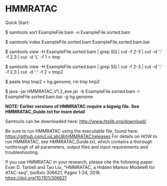 # HMMRATAC

Quick Start:

$ samtools sort ExampleFile.bam  -o ExampleFile.sorted.bam

$ samtools index ExampleFile.sorted.bam ExampleFile.sorted.bam.bai

$ samtools view -H ExampleFile.sorted.bam | grep SQ | cut -f 2-3 | cut -d ':' -f 2,3 | cut -d 'L' -f 1 > tmp

$ samtools view -H ExampleFile.sorted.bam | grep SQ | cut -f 2-3 | cut -d ':' -f 2,3 | cut -d ':' -f 2 > tmp2

$ paste tmp tmp2 > hg.genome; rm tmp tmp2

$ java -jar HMMRATAC_V1.2_exe.jar -b ExampleFile.sorted.bam -i ExampleFile.sorted.bam.bai -g hg.genome

**NOTE: Earlier versions of HMMRATAC require a bigwig file. See HMMRATAC_Guide.txt for more detail**

Samtools can be downloaded here: http://www.htslib.org/download/

Be sure to run HMMRATAC using the executable file, found here: 
https://github.com/LiuLabUB/HMMRATAC/releases
For details on HOW to run HMMRATAC, see HMMRATAC_Guide.txt, which contains a thorough runthrough of all parameters, output files and input
requirements and troubleshooting.

If you use HMMRATAC in your research, please cite the following paper:
Evan D. Tarbell and Tao Liu, "HMMRATAC, a Hidden Markov ModeleR for ATAC-seq", bioRxiv 306621, Pages 1-24, 2018. https://doi.org/10.1101/306621 
